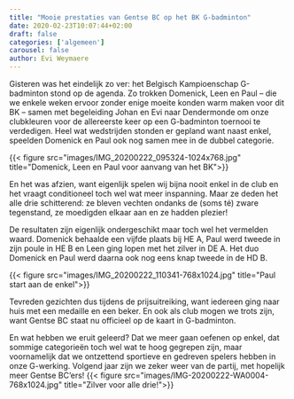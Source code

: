```yaml
---
title: "Mooie prestaties van Gentse BC op het BK G-badminton"
date: 2020-02-23T10:07:44+02:00
draft: false
categories: ['algemeen']
carousel: false
author: Evi Weymaere
---
```

Gisteren was het eindelijk zo ver: het Belgisch Kampioenschap G-badminton stond op de agenda. Zo trokken Domenick, Leen en Paul – die we enkele weken ervoor zonder enige moeite konden warm maken voor dit BK – samen met begeleiding Johan en Evi naar Dendermonde om onze clubkleuren voor de allereerste keer op een G-badminton toernooi te verdedigen. Heel wat wedstrijden stonden er gepland want naast enkel, speelden Domenick en Paul ook nog samen mee in de dubbel categorie.

{{< figure src="images/IMG_20200222_095324-1024x768.jpg" title="Domenick, Leen en Paul voor aanvang van het BK">}}


En het was afzien, want eigenlijk spelen wij bijna nooit enkel in de club en het vraagt conditioneel toch wel wat meer inspanning. Maar ze deden het alle drie schitterend: ze bleven vechten ondanks de (soms té) zware tegenstand, ze moedigden elkaar aan en ze hadden plezier!

De resultaten zijn eigenlijk ondergeschikt maar toch wel het vermelden waard. Domenick behaalde een vijfde plaats bij HE A, Paul werd tweede in zijn poule in HE B en Leen ging lopen met het zilver in DE A. Het duo Domenick en Paul werd daarna ook nog eens knap tweede in de HD B.

{{< figure src="images/IMG_20200222_110341-768x1024.jpg" title="Paul start aan de enkel">}}

Tevreden gezichten dus tijdens de prijsuitreiking, want iedereen ging naar huis met een medaille en een beker. En ook als club mogen we trots zijn, want Gentse BC staat nu officieel op de kaart in G-badminton.


En wat hebben we eruit geleerd? Dat we meer gaan oefenen op enkel, dat sommige categorieën toch wel wat te hoog gegrepen zijn, maar voornamelijk dat we ontzettend sportieve en gedreven spelers hebben in onze G-werking. Volgend jaar zijn we zeker weer van de partij, met hopelijk meer Gentse BC’ers!
{{< figure src="images/IMG-20200222-WA0004-768x1024.jpg" title="Zilver voor alle drie!">}}
